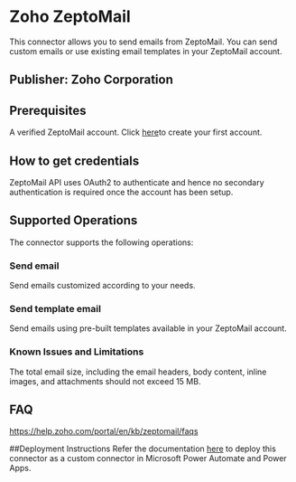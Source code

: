 # Zoho ZeptoMail

This connector allows you to send emails from ZeptoMail. You can send custom emails or use existing email templates in your ZeptoMail account.

## Publisher: Zoho Corporation

## Prerequisites

A verified ZeptoMail account. Click [here](https://zoho.com/zeptomail)to create your first account.


## How to get credentials

ZeptoMail API uses OAuth2 to authenticate and hence no secondary authentication is required once the account has been setup.

## Supported Operations

The connector supports the following operations:

### Send email

Send emails customized according to your needs.

### Send template email 

Send emails using pre-built templates available in your ZeptoMail account. 

### Known Issues and Limitations

The total email size, including the email headers, body content, inline images, and attachments should not exceed 15 MB.

## FAQ

https://help.zoho.com/portal/en/kb/zeptomail/faqs

##Deployment Instructions
Refer the documentation [here](https://learn.microsoft.com/en-us/connectors/custom-connectors/paconn-cli) to deploy this connector as a custom connector in Microsoft Power Automate and Power Apps.


